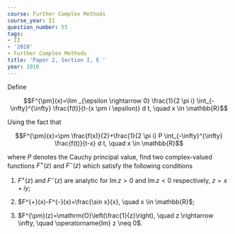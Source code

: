 ```yaml
---
course: Further Complex Methods
course_year: II
question_number: 55
tags:
- II
- '2010'
- Further Complex Methods
title: 'Paper 2, Section I, E '
year: 2010
---
```




Define

$$F^{\pm}(x)=\lim _{\epsilon \rightarrow 0} \frac{1}{2 \pi i} \int_{-\infty}^{\infty} \frac{f(t)}{t-(x \pm i \epsilon)} d t, \quad x \in \mathbb{R}$$

Using the fact that

$$F^{\pm}(x)=\pm \frac{f(x)}{2}+\frac{1}{2 \pi i} P \int_{-\infty}^{\infty} \frac{f(t)}{t-x} d t, \quad x \in \mathbb{R}$$

where $P$ denotes the Cauchy principal value, find two complex-valued functions $F^{+}(z)$ and $F^{-}(z)$ which satisfy the following conditions

1. $F^{+}(z)$ and $F^{-}(z)$ are analytic for $\operatorname{Im} z>0$ and $\operatorname{Im} z<0$ respectively, $z=x+i y$;

2. $F^{+}(x)-F^{-}(x)=\frac{\sin x}{x}, \quad x \in \mathbb{R}$;

3. $F^{\pm}(z)=\mathrm{O}\left(\frac{1}{z}\right), \quad z \rightarrow \infty, \quad \operatorname{Im} z \neq 0$.